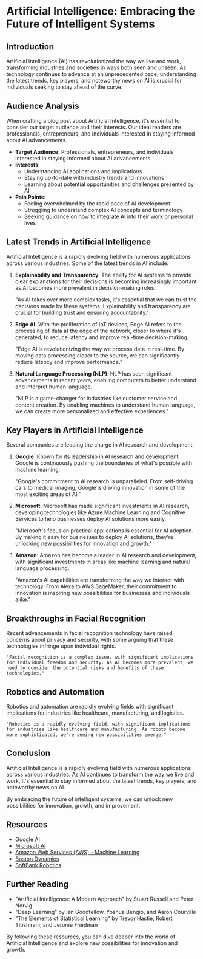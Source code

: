 # Artificial Intelligence: Embracing the Future of Intelligent Systems

## Introduction

Artificial Intelligence (AI) has revolutionized the way we live and work, transforming industries and societies in ways both seen and unseen. As technology continues to advance at an unprecedented pace, understanding the latest trends, key players, and noteworthy news on AI is crucial for individuals seeking to stay ahead of the curve.

## Audience Analysis

When crafting a blog post about Artificial Intelligence, it's essential to consider our target audience and their interests. Our ideal readers are professionals, entrepreneurs, and individuals interested in staying informed about AI advancements.

- **Target Audience**: Professionals, entrepreneurs, and individuals interested in staying informed about AI advancements.
- **Interests**:
  - Understanding AI applications and implications
  - Staying up-to-date with industry trends and innovations
  - Learning about potential opportunities and challenges presented by AI
- **Pain Points**:
  - Feeling overwhelmed by the rapid pace of AI development
  - Struggling to understand complex AI concepts and terminology
  - Seeking guidance on how to integrate AI into their work or personal lives

## Latest Trends in Artificial Intelligence

Artificial Intelligence is a rapidly evolving field with numerous applications across various industries. Some of the latest trends in AI include:

1.  **Explainability and Transparency**: The ability for AI systems to provide clear explanations for their decisions is becoming increasingly important as AI becomes more prevalent in decision-making roles.

    "As AI takes over more complex tasks, it's essential that we can trust the decisions made by these systems. Explainability and transparency are crucial for building trust and ensuring accountability."

2.  **Edge AI**: With the proliferation of IoT devices, Edge AI refers to the processing of data at the edge of the network, closer to where it's generated, to reduce latency and improve real-time decision-making.

    "Edge AI is revolutionizing the way we process data in real-time. By moving data processing closer to the source, we can significantly reduce latency and improve performance."

3.  **Natural Language Processing (NLP)**: NLP has seen significant advancements in recent years, enabling computers to better understand and interpret human language.

    "NLP is a game-changer for industries like customer service and content creation. By enabling machines to understand human language, we can create more personalized and effective experiences."

## Key Players in Artificial Intelligence

Several companies are leading the charge in AI research and development:

1.  **Google**: Known for its leadership in AI research and development, Google is continuously pushing the boundaries of what's possible with machine learning.

    "Google's commitment to AI research is unparalleled. From self-driving cars to medical imaging, Google is driving innovation in some of the most exciting areas of AI."

2.  **Microsoft**: Microsoft has made significant investments in AI research, developing technologies like Azure Machine Learning and Cognitive Services to help businesses deploy AI solutions more easily.

    "Microsoft's focus on practical applications is essential for AI adoption. By making it easy for businesses to deploy AI solutions, they're unlocking new possibilities for innovation and growth."

3.  **Amazon**: Amazon has become a leader in AI research and development, with significant investments in areas like machine learning and natural language processing.

    "Amazon's AI capabilities are transforming the way we interact with technology. From Alexa to AWS SageMaker, their commitment to innovation is inspiring new possibilities for businesses and individuals alike."

## Breakthroughs in Facial Recognition

Recent advancements in facial recognition technology have raised concerns about privacy and security, with some arguing that these technologies infringe upon individual rights.

    "Facial recognition is a complex issue, with significant implications for individual freedom and security. As AI becomes more prevalent, we need to consider the potential risks and benefits of these technologies."

## Robotics and Automation

Robotics and automation are rapidly evolving fields with significant implications for industries like healthcare, manufacturing, and logistics.

    "Robotics is a rapidly evolving field, with significant implications for industries like healthcare and manufacturing. As robots become more sophisticated, we're seeing new possibilities emerge."

## Conclusion

Artificial Intelligence is a rapidly evolving field with numerous applications across various industries. As AI continues to transform the way we live and work, it's essential to stay informed about the latest trends, key players, and noteworthy news on AI.

By embracing the future of intelligent systems, we can unlock new possibilities for innovation, growth, and improvement.

## Resources

- [Google AI](https://ai.google/)
- [Microsoft AI](https://www.microsoft.com/en-us/research/area/artificial-intelligence)
- [Amazon Web Services (AWS) - Machine Learning](https://aws.amazon.com/machine-learning/)
- [Boston Dynamics](https://www.bostondynamics.com/)
- [SoftBank Robotics](https://www.softbankrobotics.com/)

## Further Reading

- "Artificial Intelligence: A Modern Approach" by Stuart Russell and Peter Norvig
- "Deep Learning" by Ian Goodfellow, Yoshua Bengio, and Aaron Courville
- "The Elements of Statistical Learning" by Trevor Hastie, Robert Tibshirani, and Jerome Friedman

By following these resources, you can dive deeper into the world of Artificial Intelligence and explore new possibilities for innovation and growth.
